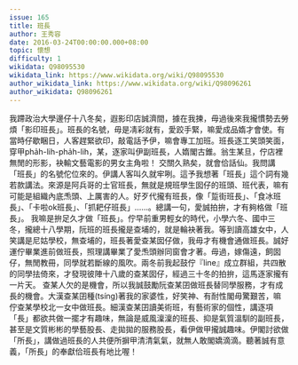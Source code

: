 ```yaml
---
issue: 165
title: 班長
author: 王秀容
date: 2016-03-24T00:00:00.000+08:00
topic: 懷想
difficulty: 1
wikidata: Q98095530
wikidata_link: https://www.wikidata.org/wiki/Q98095530
author_wikidata_link: https://www.wikidata.org/wiki/Q98096261
author_wikidata: Q98096261
---
```

我蹛政治大學邊仔十八冬矣，遐影印店誠濟間，據在我揀，毋過後來我攏慣勢去勞煩「影印班長」。班長的名號，毋是凊彩就有，愛跤手緊，嘛愛成品媠才會使。有當時仔歇睏日，人客趕緊欲印，敲電話予伊，嘛會專工加班。班長逐工笑頭笑面，穿甲pha̍h-lih-pha̍h-lih，某，逐家叫伊副班長，人媠閣古錐。翁生某旦，佇店裡無閒的形影，袂輸文藝電影的男女主角啦！
交關久熟矣，就會佮話仙。我問講「班長」的名號佗位來的。伊講人客叫久就牢咧。這予我想著「班長」這个詞有幾若款講法。來源是阿兵哥的士官班長，無就是規班學生囡仔的班頭、班代表，嘛有可能是組織內底𤆬頭、上厲害的人。好歹代攏有班長，像「踅街班長」、「食冰班長」、「卡啦ok班長」、「抓耙仔班長」……。總講一句，愛誠拍拚，才有夠格做「班長」。
我嘛是拚足久才做「班長」。佇早前重男輕女的時代，小學六冬、國中三冬，攏總十八學期，阮班的班長攏是查埔的，就是輪袂著我。等到讀高雄女中，人笑講是尼姑學校，無查埔的，班長著愛查某囡仔做，我毋才有機會通做班長。誠好運佇畢業進前做班長，照理講畢業了愛𤆬頭辦同窗會才著。毋過，嫁傷遠，飼囡仔，無閒教冊，同學就若斷線的風吹。兩冬前我起鼓佇『line』成立群組，共四散的同學抾倚來，才發現彼陣十八歲的查某囡仔，經過三十冬的拍拚，這馬逐家攏有一片天。
查某人欠的是機會，所以我誠鼓勵阮查某囝做班長替同學服務，才有成長的機會。大漢查某囝種(tsíng)著我的家婆性，好笑神、有耐性閣毋驚艱苦，嘛佇查某學校北一女中做班長。細漢查某囝讀美術班，有藝術家的個性，講逐項「長」都欲共做一擺才有趣味，無論是威風澟澟的班長、抑是氣質溫馴的副班長，甚至是文質彬彬的學藝股長、走拋拋的服務股長，看伊做甲攏誠趣味。伊閣討欲做「所長」，講做過班長的人共便所摒甲清清氣氣，就無人敢閣嬌滴滴。聽著誠有意義，「所長」的奉獻佮班長有地比喔！